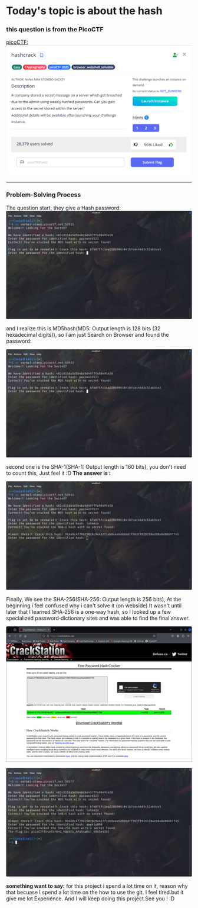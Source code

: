 # Today's topic is about the hash
### this question is from the PicoCTF
[picoCTF:](https://play.picoctf.org/practice)
![image:](Daily\2025\10-11\pic\theQz.png)

---

### Problem-Solving Process

The question start, they give a Hash password:
![image](Daily\2025\10-11\pic\q1-hash.png)

and I realize this is MD5hash(MD5: Output length is 128 bits (32 hexadecimal digits)), so I am just Search on Browser and found the password:

![image](Daily\2025\10-11\pic\q1-hash.png)

second one is the SHA-1(SHA-1: Output length is 160 bits), you don't need to count this, Just feel it :D
**The answer is :**

![image](Daily\2025\10-11\pic\q2-hash.png)

Finally, We see the SHA-256(SHA-256: Output length is 256 bits), At the beginning i feel confused why i can't solve it (on webside) It wasn't until later that I learned SHA‑256 is a one‑way hash, so I looked up a few specialized password‑dictionary sites and was able to find the final answer.

![image](Daily\2025\10-11\pic\solveSha256.png)

![image](Daily\2025\10-11\pic\getFlag.png)

**something want to say:**
for this project i spend a lot time on it, reason why that becuase I spend a lot time on the how to use the git. I feel tired.but it give me lot Experience.
And I will keep doing this project.See you ! :D